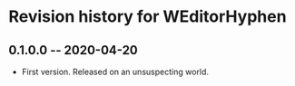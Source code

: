# Revision history for WEditorHyphen

## 0.1.0.0  -- 2020-04-20

* First version. Released on an unsuspecting world.

